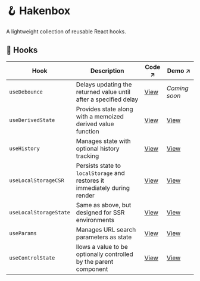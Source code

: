 # 🪝 Hakenbox

A lightweight collection of reusable React hooks.

## 🧩 Hooks

| Hook                   | Description                                                               | Code ↗            | Demo ↗            |
|------------------------|---------------------------------------------------------------------------|-------------------|-------------------|
| `useDebounce`          | Delays updating the returned value until after a specified delay          | [View][debounce-code] | _Coming soon_     |
| `useDerivedState`      | Provides state along with a memoized derived value function               | [View][derived-code]  | [View][derived-demo] |
| `useHistory`           | Manages state with optional history tracking                              | [View][history-code]  | [View][history-demo] |
| `useLocalStorageCSR`   | Persists state to `localStorage` and restores it immediately during render | [View][csr-code]      | [View][csr-demo]     |
| `useLocalStorageState` | Same as above, but designed for SSR environments                          | [View][ssr-code]      | [View][ssr-demo]     |
| `useParams`            | Manages URL search parameters as state                                    | [View][params-code]   | [View][params-demo]  |
| `useControlState`      | llows a value to be optionally controlled by the parent component         | [View][control-code]   | [View][control-demo]  |

[debounce-code]: https://github.com/bpetermann/hakenbox/blob/main/packages/hakenbox/src/lib/hooks/useDebounce.tsx  
[derived-code]: https://github.com/bpetermann/hakenbox/blob/main/packages/hakenbox/src/lib/hooks/useDerivedState.tsx  
[derived-demo]: https://github.com/bpetermann/hakenbox/blob/main/packages/playground-vite/src/components/DerivedDemo.tsx  
[history-code]: https://github.com/bpetermann/hakenbox/blob/main/packages/hakenbox/src/lib/hooks/useHistory.tsx  
[history-demo]: https://github.com/bpetermann/hakenbox/blob/main/packages/playground-vite/src/components/HistoryDemo.tsx  
[csr-code]: https://github.com/bpetermann/hakenbox/blob/main/packages/hakenbox/src/lib/hooks/useLocalStorageCSR.tsx  
[csr-demo]: https://github.com/bpetermann/hakenbox/blob/main/packages/playground-vite/src/components/StorageStateDemo.tsx  
[ssr-code]: https://github.com/bpetermann/hakenbox/blob/main/packages/hakenbox/src/lib/hooks/useLocalStorageState.tsx  
[ssr-demo]: https://github.com/bpetermann/hakenbox/blob/main/packages/playground-next/src/app/components/StorageStateDemo.tsx  
[params-code]: https://github.com/bpetermann/hakenbox/blob/main/packages/hakenbox/src/lib/hooks/useParams.tsx  
[params-demo]: https://github.com/bpetermann/hakenbox/blob/main/packages/playground-vite/src/components/ParamsDemo.tsx
[control-code]: https://github.com/bpetermann/hakenbox/blob/main/packages/hakenbox/src/lib/hooks/useControlState.tsx  
[control-demo]: https://github.com/bpetermann/hakenbox/blob/main/packages/playground-vite/src/components/ControlDemo.tsx
